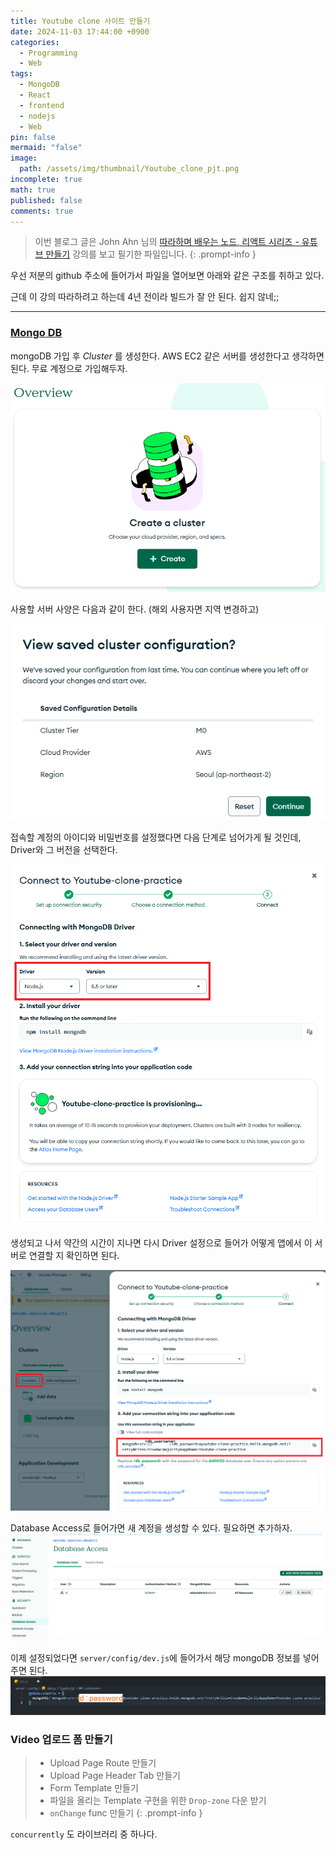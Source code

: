 ```yaml
---
title: Youtube clone 사이트 만들기
date: 2024-11-03 17:44:00 +0900
categories:
  - Programming
  - Web
tags:
  - MongoDB
  - React
  - frontend
  - nodejs
  - Web
pin: false
mermaid: "false"
image:
  path: /assets/img/thumbnail/Youtube_clone_pjt.png
incomplete: true
math: true
published: false
comments: true
---
```

> 이번 블로그 글은 John Ahn 님의 [따라하며 배우는 노드, 리액트 시리즈 - 유튜브 만들기](https://www.inflearn.com/course/%EB%94%B0%EB%9D%BC%ED%95%98%EB%A9%B0-%EB%B0%B0%EC%9A%B0%EB%8A%94-%EB%85%B8%EB%93%9C-%EB%A6%AC%EC%95%A1%ED%8A%B8-%EC%9C%A0%ED%8A%9C%EB%B8%8C-%EB%A7%8C%EB%93%A4%EA%B8%B0/dashboard) 강의를 보고 필기한 파일입니다. 
{: .prompt-info }

우선 저분의 github 주소에 들어가서 파일을 열어보면 아래와 같은 구조를 취하고 있다.

근데 이 강의 따라하려고 하는데 4년 전이라 빌드가 잘 안 된다. 쉽지 않네;;


---
### [Mongo DB](https://www.mongodb.com/resources/products/fundamentals/clusters)
mongoDB 가입 후 *Cluster* 를 생성한다. AWS EC2 같은 서버를 생성한다고 생각하면 된다. 무료 계정으로 가입해두자. 

![](/assets/img/res/Pasted%20image%2020241103180606.png)

사용할 서버 사양은 다음과 같이 한다. (해외 사용자면 지역 변경하고)

![](/assets/img/res/Pasted%20image%2020241103180650.png)

접속할 계정의 아이디와 비밀번호를 설정했다면 다음 단계로 넘어가게 될 것인데, Driver와 그 버전을 선택한다.

![](/assets/img/res/Pasted%20image%2020241103180945.png)

생성되고 나서 약간의 시간이 지나면 다시 Driver 설정으로 들어가 어떻게 앱에서 이 서버로 연결할 지 확인하면 된다.

![](/assets/img/res/Pasted%20image%2020241103181256.png)

Database Access로 들어가면 새 계정을 생성할 수 있다. 필요하면 추가하자.
![](/assets/img/res/Pasted%20image%2020241103181421.png)

이제 설정되었다면 `server/config/dev.js`에 들어가서 해당 mongoDB 정보를 넣어주면 된다.
![](/assets/img/res/Pasted%20image%2020241121073603.png)

### Video 업로드 폼 만들기
>- Upload Page Route 만들기
>- Upload Page Header Tab 만들기
>- Form Template 만들기
>- 파일을 올리는 Template 구현을 위한 `Drop-zone` 다운 받기
>- `onChange` func 만들기 
{: .prompt-info }

`concurrently` 도 라이브러리 중 하나다.